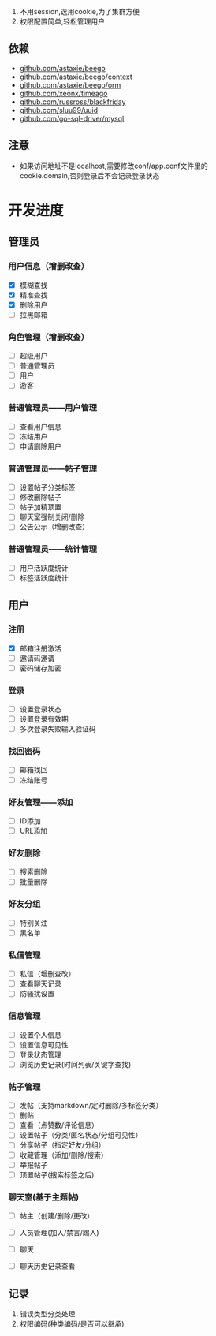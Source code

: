 1. 不用session,选用cookie,为了集群方便
2. 权限配置简单,轻松管理用户

## 依赖

- [github.com/astaxie/beego](https://github.com/astaxie/beego)
- [github.com/astaxie/beego/context](https://github.com/astaxie/beego/context)
- [github.com/astaxie/beego/orm](https://github.com/astaxie/beego/orm)
- [github.com/xeonx/timeago](https://github.com/xeonx/timeago)
- [github.com/russross/blackfriday](https://github.com/russross/blackfriday)
- [github.com/sluu99/uuid](https://github.com/sluu99/uuid)
- [github.com/go-sql-driver/mysql](https://github.com/go-sql-driver/mysql)


## 注意
- 如果访问地址不是localhost,需要修改conf/app.conf文件里的cookie.domain,否则登录后不会记录登录状态  



# 开发进度
## 管理员
### 用户信息（增删改查）
- [X] 模糊查找
- [X] 精准查找
- [X] 删除用户
- [ ] 拉黑邮箱

### 角色管理（增删改查）
- [ ] 超级用户
- [ ] 普通管理员
- [ ] 用户
- [ ] 游客

### 普通管理员——用户管理
- [ ] 查看用户信息
- [ ] 冻结用户
- [ ] 申请删除用户

### 普通管理员——帖子管理
- [ ] 设置帖子分类标签
- [ ] 修改删除帖子
- [ ] 帖子加精顶置
- [ ] 聊天室强制关闭/删除
- [ ] 公告公示（增删改查）

### 普通管理员——统计管理
- [ ] 用户活跃度统计
- [ ] 标签活跃度统计

## 用户

### 注册
- [X] 邮箱注册激活
- [ ] 邀请码邀请
- [ ] 密码储存加密

### 登录
- [ ] 设置登录状态
- [ ] 设置登录有效期
- [ ] 多次登录失败输入验证码

### 找回密码
- [ ] 邮箱找回
- [ ] 冻结账号

### 好友管理——添加
- [ ] ID添加
- [ ] URL添加

### 好友删除
- [ ] 搜索删除
- [ ] 批量删除

### 好友分组
- [ ] 特别关注
- [ ] 黑名单

### 私信管理
- [ ] 私信（增删查改）
- [ ] 查看聊天记录
- [ ] 防骚扰设置

### 信息管理
- [ ] 设置个人信息
- [ ] 设置信息可见性
- [ ] 登录状态管理
- [ ] 浏览历史记录(时间列表/关键字查找)

### 帖子管理
- [ ] 发帖（支持markdown/定时删除/多标签分类）
- [ ] 删贴
- [ ] 查看（点赞数/评论信息）
- [ ] 设置帖子（分类/匿名状态/分组可见性）
- [ ] 分享帖子（指定好友/分组）
- [ ] 收藏管理（添加/删除/搜索）
- [ ] 举报帖子
- [ ] 顶置帖子(搜索标签之后)

### 聊天室(基于主题帖)
- [ ] 帖主（创建/删除/更改）
- [ ] 人员管理(加入/禁言/踢人)
- [ ] 聊天
- [ ] 聊天历史记录查看



## 记录
1. 错误类型分类处理
2. 权限编码(种类编码/是否可以继承)
 


